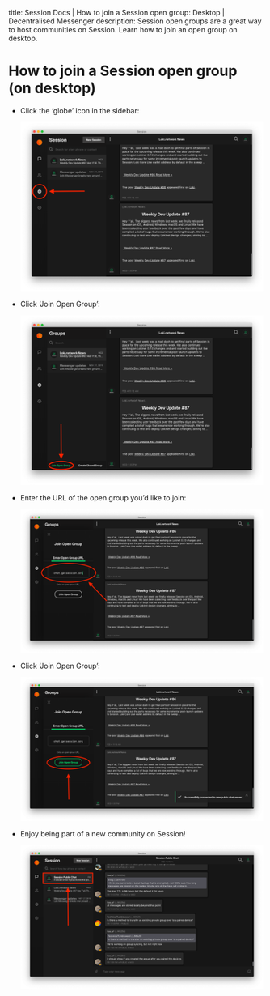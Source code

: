 title: Session Docs | How to join a Session open group: Desktop | Decentralised Messenger
description: Session open groups are a great way to host communities on Session. Learn how to join an open group on desktop.

# How to join a Session open group (on desktop)

* Click the ‘globe’ icon in the sidebar:

  ![Step 1](../../assets/Desktop1.png "Join Open Group on Desktop: Step 1")

* Click ‘Join Open Group’:

  ![Step 2](../../assets/Desktop2.png "Join Open Group on Desktop: Step 2")

* Enter the URL of the open group you’d like to join:

  ![Step 3](../../assets/Desktop3.png "Join Open Group on Desktop: Step 3")

* Click ‘Join Open Group’:

  ![Step 4](../../assets/Desktop4.png "Join Open Group on Desktop: Step 4")

* Enjoy being part of a new community on Session!

  ![Step 5](../../assets/Desktop5.png "Join Open Group on Desktop: Step 5")
